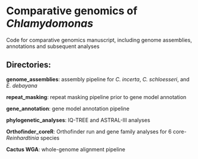 # Comparative genomics of *Chlamydomonas*

Code for comparative genomics manuscript, including genome assemblies, annotations and subsequent analyses

## Directories:

**genome_assemblies**: assembly pipeline for *C. incerta*, *C. schloesseri*, and *E. debayana*

**repeat_masking**: repeat masking pipeline prior to gene model annotation

**gene_annotation**: gene model annotation pipeline

**phylogenetic_analyses**: IQ-TREE and ASTRAL-III analyses

**Orthofinder_coreR**: Orthofinder run and gene family analyses for 6 core-*Reinhardtinia* species

**Cactus WGA**: whole-genome alignment pipeline
